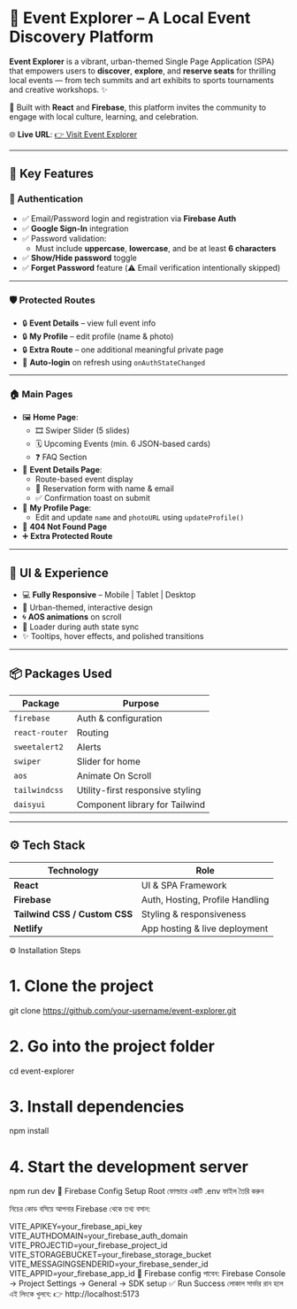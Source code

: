 # 🎉 Event Explorer – A Local Event Discovery Platform

**Event Explorer** is a vibrant, urban-themed Single Page Application (SPA) that empowers users to **discover**, **explore**, and **reserve seats** for thrilling local events — from tech summits and art exhibits to sports tournaments and creative workshops. ✨

🚀 Built with **React** and **Firebase**, this platform invites the community to engage with local culture, learning, and celebration.

🌐 **Live URL**: [👉 Visit Event Explorer](https://b11-assaignment-9.netlify.app/)

---

## 🌟 Key Features

### 🔐 Authentication

- ✅ Email/Password login and registration via **Firebase Auth**
- ✅ **Google Sign-In** integration
- ✅ Password validation:
  - Must include **uppercase**, **lowercase**, and be at least **6 characters**
- ✅ **Show/Hide password** toggle
- ✅ **Forget Password** feature (⚠️ Email verification intentionally skipped)

---

### 🛡️ Protected Routes

- 🔒 **Event Details** – view full event info
- 🔒 **My Profile** – edit profile (name & photo)
- 🔒 **Extra Route** – one additional meaningful private page
- 🔁 **Auto-login** on refresh using `onAuthStateChanged`

---

### 🏠 Main Pages

- 🖼️ **Home Page**:
  - 🎞️ Swiper Slider (5 slides)
  - 🗓️ Upcoming Events (min. 6 JSON-based cards)
  - ❓ FAQ Section
- 📄 **Event Details Page**:
  - Route-based event display
  - 📝 Reservation form with name & email
  - ✅ Confirmation toast on submit
- 👤 **My Profile Page**:
  - Edit and update `name` and `photoURL` using `updateProfile()`
- 🧭 **404 Not Found Page**
- ➕ **Extra Protected Route**

---

## 💅 UI & Experience

- 💻 **Fully Responsive** – Mobile | Tablet | Desktop
- 🎨 Urban-themed, interactive design
- 🌀 **AOS animations** on scroll
- 🔄 Loader during auth state sync
- ✨ Tooltips, hover effects, and polished transitions

---

## 📦 Packages Used

| Package        | Purpose                          |
| -------------- | -------------------------------- |
| `firebase`     | Auth & configuration             |
| `react-router` | Routing                          |
| `sweetalert2`  | Alerts                           |
| `swiper`       | Slider for home                  |
| `aos`          | Animate On Scroll                |
| `tailwindcss`  | Utility-first responsive styling |
| `daisyui`      | Component library for Tailwind   |

---

## ⚙️ Tech Stack

| Technology                    | Role                            |
| ----------------------------- | ------------------------------- |
| **React**                     | UI & SPA Framework              |
| **Firebase**                  | Auth, Hosting, Profile Handling |
| **Tailwind CSS / Custom CSS** | Styling & responsiveness        |
| **Netlify**                   | App hosting & live deployment   |

⚙️ Installation Steps

# 1. Clone the project
git clone https://github.com/your-username/event-explorer.git

# 2. Go into the project folder
cd event-explorer

# 3. Install dependencies
npm install

# 4. Start the development server
npm run dev
🔑 Firebase Config Setup
Root ফোল্ডারে একটি .env ফাইল তৈরি করুন

নিচের কোড বসিয়ে আপনার Firebase থেকে তথ্য বসান:

VITE_APIKEY=your_firebase_api_key
VITE_AUTHDOMAIN=your_firebase_auth_domain
VITE_PROJECTID=your_firebase_project_id
VITE_STORAGEBUCKET=your_firebase_storage_bucket
VITE_MESSAGINGSENDERID=your_firebase_sender_id
VITE_APPID=your_firebase_app_id
📌 Firebase config পাবেন: Firebase Console → Project Settings → General → SDK setup
✅ Run Success
লোকাল সার্ভার রান হলে এই লিংকে খুলবে:
👉 http://localhost:5173
